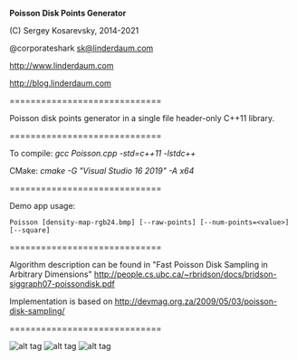 **Poisson Disk Points Generator**

(C) Sergey Kosarevsky, 2014-2021

@corporateshark sk@linderdaum.com

http://www.linderdaum.com

http://blog.linderdaum.com

=============================

Poisson disk points generator in a single file header-only C++11 library.

=============================

To compile:
	*gcc Poisson.cpp -std=c++11 -lstdc++*

CMake:
	*cmake -G "Visual Studio 16 2019" -A x64*

=============================

Demo app usage:

	Poisson [density-map-rgb24.bmp] [--raw-points] [--num-points=<value>] [--square]

=============================

Algorithm description can be found in "Fast Poisson Disk Sampling in Arbitrary Dimensions"
http://people.cs.ubc.ca/~rbridson/docs/bridson-siggraph07-poissondisk.pdf

Implementation is based on http://devmag.org.za/2009/05/03/poisson-disk-sampling/

=============================

![alt tag](https://camo.githubusercontent.com/d2c51f5ef0b0644378910f2c58e3e29c3e297ab7/687474703a2f2f626c6f672e6c696e6465726461756d2e636f6d2f696d616765732f506f6973736f6e5f4469736b2e706e67)
![alt tag](https://camo.githubusercontent.com/bfd11990fb6d6050d372fc251c2a161344016175/687474703a2f2f626c6f672e6c696e6465726461756d2e636f6d2f696d616765732f506f6973736f6e5f526563742e706e67)
![alt tag](https://camo.githubusercontent.com/82a7c564779471147872bfd35ee0c246b11eb8c3/687474703a2f2f626c6f672e6c696e6465726461756d2e636f6d2f696d616765732f506f6973736f6e5f526563745f44656e736974792e706e67)
